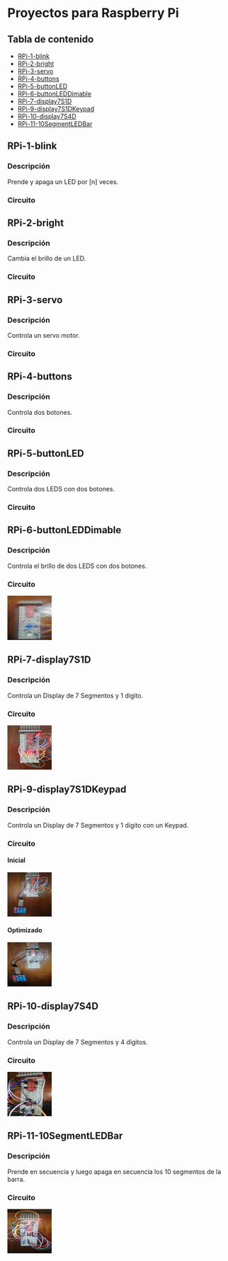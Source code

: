 Proyectos para Raspberry Pi 
===========================

## Tabla de contenido
- [RPi-1-blink](#RPi-1-blink)
- [RPi-2-bright](#RPi-2-bright)
- [RPi-3-servo](#RPi-3-servo)
- [RPi-4-buttons](#RPi-4-buttons)
- [RPi-5-buttonLED](#RPi-5-buttonLED)
- [RPi-6-buttonLEDDimable](#RPi-6-buttonLEDDimable)
- [RPi-7-display7S1D](#RPi-7-display7S1D)
- [RPi-9-display7S1DKeypad](#RPi-9-display7S1DKeypad)
- [RPi-10-display7S4D](#RPi-10-display7S4D)
- [RPi-11-10SegmentLEDBar](#RPi-11-10SegmentLEDBar)

## RPi-1-blink
### Descripción
Prende y apaga un LED por [n] veces. 

### Circuito

## RPi-2-bright
### Descripción
Cambia el brillo de un LED.

### Circuito

## RPi-3-servo
### Descripción
Controla un servo motor.

### Circuito

## RPi-4-buttons
### Descripción
Controla dos botones.

### Circuito

## RPi-5-buttonLED
### Descripción
Controla dos LEDS con dos botones.

### Circuito

## RPi-6-buttonLEDDimable
### Descripción
Controla el brillo de dos LEDS con dos botones.

### Circuito
<img src="https://github.com/jcondea/raspberrypi-projects/raw/main/image/IMG_20200928_134143.jpg" width="100" height="100">

## RPi-7-display7S1D
### Descripción
Controla un Display de 7 Segmentos y 1 digito. 

### Circuito
<img src="https://github.com/jcondea/raspberrypi-projects/blob/main/image/IMG_20200929_120134.jpg" width="100" height="100">

## RPi-9-display7S1DKeypad
### Descripción
Controla un Display de 7 Segmentos y 1 digito con un Keypad.

### Circuito
#### Inicial
<img src="https://github.com/jcondea/raspberrypi-projects/blob/main/image/IMG_20200929_144016.jpg" width="100" height="100">

#### Optimizado
<img src="https://github.com/jcondea/raspberrypi-projects/blob/main/image/IMG_20200929_170226.jpg" width="100" height="100">

## RPi-10-display7S4D
### Descripción
Controla un Display de 7 Segmentos y 4 digitos.

### Circuito
<img src="https://github.com/jcondea/raspberrypi-projects/blob/main/image/IMG_20201003_142351.jpg" width="100" height="100">

## RPi-11-10SegmentLEDBar
### Descripción
Prende en secuencia y luego apaga en secuencia los 10 segmentos de la barra.

### Circuito
<img src="https://github.com/jcondea/raspberrypi-projects/blob/main/image/IMG_20201010_183943.jpg" width="100" height="100">
